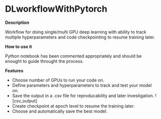 # DLworkflowWithPytorch

**Description**

Workflow for doing single/multi GPU deep learning with ability to track multiple hyperparameters and code checkpointing to resume training later.

**How to use it**

Python notebook has been commented appropriately and should be enought to guide throught the process.

**Features**
-	Choose number of GPUs to run your code on.
-	Define parameters and hyperparameters to track and test your model on.
-	Save the output in a .csv file for reproducability and later investigation. 
![csv_output] 
-	Create checkpoint at epoch level to resume the training later.
-	Choose and automatically save the best model.

